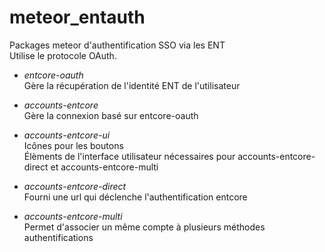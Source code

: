 # meteor_entauth
Packages meteor d'authentification SSO via les ENT  
Utilise le protocole OAuth.


* *entcore-oauth*  
Gère la récupération de l'identité ENT de l'utilisateur


* *accounts-entcore*  
Gère la connexion basé sur entcore-oauth


* *accounts-entcore-ui*  
Icônes pour les boutons  
Élèments de l'interface utilisateur nécessaires pour accounts-entcore-direct et accounts-entcore-multi 


* *accounts-entcore-direct*  
Fourni une url qui déclenche l'authentification entcore


* *accounts-entcore-multi*  
Permet d'associer un même compte à plusieurs méthodes authentifications

